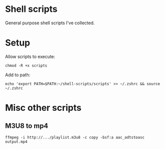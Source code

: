 # Shell scripts

General purpose shell scripts I've collected.

# Setup

Allow scripts to execute:

`chmod -R +x scripts`

Add to path:

`echo 'export PATH=$PATH:~/shell-scripts/scripts' >> ~/.zshrc && source ~/.zshrc`

# Misc other scripts

## M3U8 to mp4

`ffmpeg -i http://.../playlist.m3u8 -c copy -bsf:a aac_adtstoasc output.mp4`